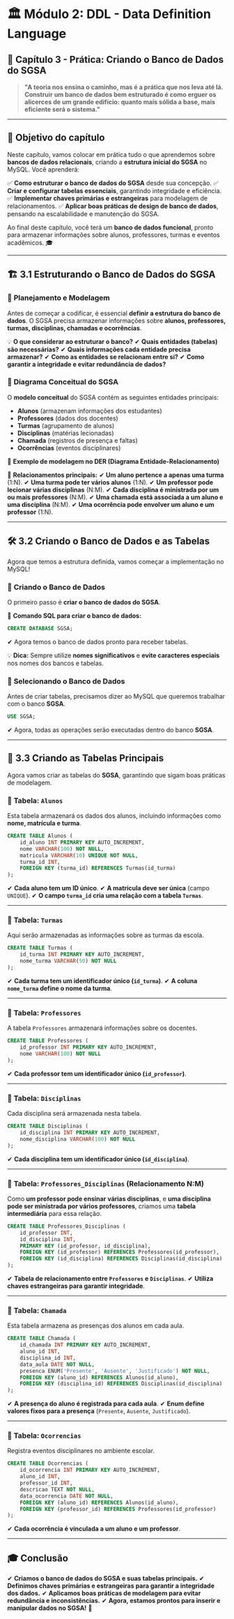 # 🏛 **Módulo 2: DDL - Data Definition Language**

## 📖 **Capítulo 3 - Prática: Criando o Banco de Dados do SGSA**

> **"A teoria nos ensina o caminho, mas é a prática que nos leva até lá. Construir um banco de dados bem estruturado é como erguer os alicerces de um grande edifício: quanto mais sólida a base, mais eficiente será o sistema."**

------

## 📌 **Objetivo do capítulo**

Neste capítulo, vamos colocar em prática tudo o que aprendemos sobre **bancos de dados relacionais**, criando a **estrutura inicial do SGSA** no MySQL. Você aprenderá:

✅ **Como estruturar o banco de dados do SGSA** desde sua concepção.
 ✅ **Criar e configurar tabelas essenciais**, garantindo integridade e eficiência.
 ✅ **Implementar chaves primárias e estrangeiras** para modelagem de relacionamentos.
 ✅ **Aplicar boas práticas de design de banco de dados**, pensando na escalabilidade e manutenção do SGSA.

Ao final deste capítulo, você terá um **banco de dados funcional**, pronto para armazenar informações sobre alunos, professores, turmas e eventos acadêmicos. 🎓

------

## 🏗 **3.1 Estruturando o Banco de Dados do SGSA**

### 📌 **Planejamento e Modelagem**

Antes de começar a codificar, é essencial **definir a estrutura do banco de dados**. O SGSA precisa armazenar informações sobre **alunos, professores, turmas, disciplinas, chamadas e ocorrências**.

💡 **O que considerar ao estruturar o banco?**
 ✔ **Quais entidades (tabelas) são necessárias?**
 ✔ **Quais informações cada entidade precisa armazenar?**
 ✔ **Como as entidades se relacionam entre si?**
 ✔ **Como garantir a integridade e evitar redundância de dados?**

### 📌 **Diagrama Conceitual do SGSA**

O **modelo conceitual** do SGSA contém as seguintes entidades principais:

- **Alunos** (armazenam informações dos estudantes)
- **Professores** (dados dos docentes)
- **Turmas** (agrupamento de alunos)
- **Disciplinas** (matérias lecionadas)
- **Chamada** (registros de presença e faltas)
- **Ocorrências** (eventos disciplinares)

🔎 **Exemplo de modelagem no DER (Diagrama Entidade-Relacionamento)**

📌 **Relacionamentos principais:**
 ✔ **Um aluno pertence a apenas uma turma** (1:N).
 ✔ **Uma turma pode ter vários alunos** (1:N).
 ✔ **Um professor pode lecionar várias disciplinas** (N:M).
 ✔ **Cada disciplina é ministrada por um ou mais professores** (N:M).
 ✔ **Uma chamada está associada a um aluno e uma disciplina** (N:M).
 ✔ **Uma ocorrência pode envolver um aluno e um professor** (1:N).

------

## 🛠️ **3.2 Criando o Banco de Dados e as Tabelas**

Agora que temos a estrutura definida, vamos começar a implementação no MySQL!

### 📌 **Criando o Banco de Dados**

O primeiro passo é **criar o banco de dados do SGSA**.

🔎 **Comando SQL para criar o banco de dados:**

```sql
CREATE DATABASE SGSA;
```

✔ Agora temos o banco de dados pronto para receber tabelas.

💡 **Dica:** Sempre utilize **nomes significativos** e **evite caracteres especiais** nos nomes dos bancos e tabelas.

### 📌 **Selecionando o Banco de Dados**

Antes de criar tabelas, precisamos dizer ao MySQL que queremos trabalhar com o banco **SGSA**.

```sql
USE SGSA;
```

✔ Agora, todas as operações serão executadas dentro do banco **SGSA**.

------

## 📂 **3.3 Criando as Tabelas Principais**

Agora vamos criar as tabelas do **SGSA**, garantindo que sigam boas práticas de modelagem.

### 📌 **Tabela: `Alunos`**

Esta tabela armazenará os dados dos alunos, incluindo informações como **nome, matrícula e turma**.

```sql
CREATE TABLE Alunos (
    id_aluno INT PRIMARY KEY AUTO_INCREMENT,
    nome VARCHAR(100) NOT NULL,
    matricula VARCHAR(10) UNIQUE NOT NULL,
    turma_id INT,
    FOREIGN KEY (turma_id) REFERENCES Turmas(id_turma)
);
```

✔ **Cada aluno tem um ID único**.
 ✔ **A matrícula deve ser única** (campo `UNIQUE`).
 ✔ **O campo `turma_id` cria uma relação com a tabela `Turmas`**.

------

### 📌 **Tabela: `Turmas`**

Aqui serão armazenadas as informações sobre as turmas da escola.

```sql
CREATE TABLE Turmas (
    id_turma INT PRIMARY KEY AUTO_INCREMENT,
    nome_turma VARCHAR(50) NOT NULL
);
```

✔ **Cada turma tem um identificador único (`id_turma`)**.
 ✔ **A coluna `nome_turma` define o nome da turma**.

------

### 📌 **Tabela: `Professores`**

A tabela `Professores` armazenará informações sobre os docentes.

```sql
CREATE TABLE Professores (
    id_professor INT PRIMARY KEY AUTO_INCREMENT,
    nome VARCHAR(100) NOT NULL
);
```

✔ **Cada professor tem um identificador único (`id_professor`)**.

------

### 📌 **Tabela: `Disciplinas`**

Cada disciplina será armazenada nesta tabela.

```sql
CREATE TABLE Disciplinas (
    id_disciplina INT PRIMARY KEY AUTO_INCREMENT,
    nome_disciplina VARCHAR(100) NOT NULL
);
```

✔ **Cada disciplina tem um identificador único (`id_disciplina`)**.

------

### 📌 **Tabela: `Professores_Disciplinas` (Relacionamento N:M)**

Como **um professor pode ensinar várias disciplinas**, e **uma disciplina pode ser ministrada por vários professores**, criamos uma **tabela intermediária** para essa relação.

```sql
CREATE TABLE Professores_Disciplinas (
    id_professor INT,
    id_disciplina INT,
    PRIMARY KEY (id_professor, id_disciplina),
    FOREIGN KEY (id_professor) REFERENCES Professores(id_professor),
    FOREIGN KEY (id_disciplina) REFERENCES Disciplinas(id_disciplina)
);
```

✔ **Tabela de relacionamento entre `Professores` e `Disciplinas`**.
 ✔ **Utiliza chaves estrangeiras para garantir integridade**.

------

### 📌 **Tabela: `Chamada`**

Esta tabela armazena as presenças dos alunos em cada aula.

```sql
CREATE TABLE Chamada (
    id_chamada INT PRIMARY KEY AUTO_INCREMENT,
    aluno_id INT,
    disciplina_id INT,
    data_aula DATE NOT NULL,
    presenca ENUM('Presente', 'Ausente', 'Justificado') NOT NULL,
    FOREIGN KEY (aluno_id) REFERENCES Alunos(id_aluno),
    FOREIGN KEY (disciplina_id) REFERENCES Disciplinas(id_disciplina)
);
```

✔ **A presença do aluno é registrada para cada aula**.
 ✔ **Enum define valores fixos para a presença** (`Presente`, `Ausente`, `Justificado`).

------

### 📌 **Tabela: `Ocorrencias`**

Registra eventos disciplinares no ambiente escolar.

```sql
CREATE TABLE Ocorrencias (
    id_ocorrencia INT PRIMARY KEY AUTO_INCREMENT,
    aluno_id INT,
    professor_id INT,
    descricao TEXT NOT NULL,
    data_ocorrencia DATE NOT NULL,
    FOREIGN KEY (aluno_id) REFERENCES Alunos(id_aluno),
    FOREIGN KEY (professor_id) REFERENCES Professores(id_professor)
);
```

✔ **Cada ocorrência é vinculada a um aluno e um professor**.

------

## 🎓 **Conclusão**

✔ **Criamos o banco de dados do SGSA e suas tabelas principais.**
 ✔ **Definimos chaves primárias e estrangeiras para garantir a integridade dos dados.**
 ✔ **Aplicamos boas práticas de modelagem para evitar redundância e inconsistências.**
 ✔ **Agora, estamos prontos para inserir e manipular dados no SGSA!** 🚀